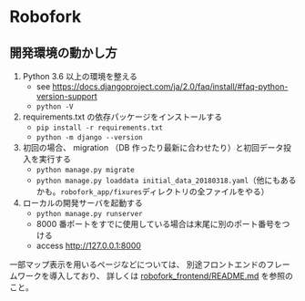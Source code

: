 # Robofork

## 開発環境の動かし方

1. Python 3.6 以上の環境を整える
	* see <https://docs.djangoproject.com/ja/2.0/faq/install/#faq-python-version-support>
	* `python -V`
2. requirements.txt の依存パッケージをインストールする
	* `pip install -r requirements.txt`
	* `python -m django --version`
3. 初回の場合、 migration （DB 作ったり最新に合わせたり）と初回データ投入を実行する
	* `python manage.py migrate`
	* `python manage.py loaddata initial_data_20180318.yaml`（他にもあるかも。`robofork_app/fixures`ディレクトリの全ファイルをやる）
4. ローカルの開発サーバを起動する
	* `python manage.py runserver`
	* 8000 番ポートをすでに使用している場合は末尾に別のポート番号をつける
	* access <http://127.0.0.1:8000>

一部マップ表示を用いるページなどについては、
別途フロントエンドのフレームワークを導入しており、
詳しくは [robofork_frontend/README.md](robofork_frontend/README.md) を参照のこと。
